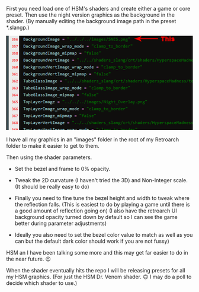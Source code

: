 First you need load one of HSM's shaders and create either a game or core preset. Then use the night version graphics as the background in the shader. (By manually editing the background image path in the preset *.slangp.) 

![](slang%20edit1.png)  

I have all my graphics in an "images" folder in the root of my Retroarch folder to make it easier to get to them.

Then using the shader parameters.

- Set the bezel and frame to 0% opacity. 

- Tweak the 2D curvature (I haven't tried the 3D) and Non-Integer scale. (It should be really easy to do)

- Finally you need to fine tune the bezel height and width to tweak where the reflection falls. (This is easiest to do by playing a game until there is a good amount of reflection going on) (I also have the retroarch UI  background opacity turned down by default so I can see the game better during parameter adjustments)

- Ideally you also need to set the bezel color value to match as well as you can but the default dark color should work if you are not fussy)

HSM an I have been talking some more and this may get far easier to do in the near future. :wink:

When the shader eventually hits the repo I will be releasing presets for all my HSM graphics. (For just the HSM Dr. Venom shader. :upside_down_face: I may do a poll to decide which shader to use.)
